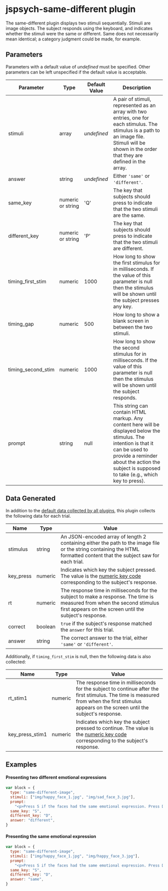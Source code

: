 # jspsych-same-different plugin

The same-different plugin displays two stimuli sequentially. Stimuli are image objects. The subject responds using the keyboard, and indicates whether the stimuli were the same or different. Same does not necessarily mean identical; a category judgment could be made, for example.

## Parameters

Parameters with a default value of _undefined_ must be specified. Other parameters can be left unspecified if the default value is acceptable.

| Parameter          | Type              | Default Value | Description                                                                                                                                                                                                                         |
| ------------------ | ----------------- | ------------- | ----------------------------------------------------------------------------------------------------------------------------------------------------------------------------------------------------------------------------------- |
| stimuli            | array             | _undefined_   | A pair of stimuli, represented as an array with two entries, one for each stimulus. The stimulus is a path to an image file. Stimuli will be shown in the order that they are defined in the array.                                 |
| answer             | string            | _undefined_   | Either `'same'` or `'different'`.                                                                                                                                                                                                   |
| same_key           | numeric or string | 'Q'           | The key that subjects should press to indicate that the two stimuli are the same.                                                                                                                                                   |
| different_key      | numeric or string | 'P'           | The key that subjects should press to indicate that the two stimuli are different.                                                                                                                                                  |
| timing_first_stim  | numeric           | 1000          | How long to show the first stimulus for in milliseconds. If the value of this parameter is null then the stimulus will be shown until the subject presses any key.                                                                  |
| timing_gap         | numeric           | 500           | How long to show a blank screen in between the two stimuli.                                                                                                                                                                         |
| timing_second_stim | numeric           | 1000          | How long to show the second stimulus for in milliseconds. If the value of this parameter is null then the stimulus will be shown until the subject responds.                                                                        |
| prompt             | string            | null          | This string can contain HTML markup. Any content here will be displayed below the stimulus. The intention is that it can be used to provide a reminder about the action the subject is supposed to take (e.g., which key to press). |

## Data Generated

In addition to the [default data collected by all plugins](overview#datacollectedbyplugins), this plugin collects the following data for each trial.

| Name      | Type    | Value                                                                                                                                                                                            |
| --------- | ------- | ------------------------------------------------------------------------------------------------------------------------------------------------------------------------------------------------ |
| stimulus  | string  | An JSON-encoded array of length 2 containing either the path to the image file or the string containing the HTML formatted content that the subject saw for each trial.                          |
| key_press | numeric | Indicates which key the subject pressed. The value is the [numeric key code](http://www.cambiaresearch.com/articles/15/javascript-char-codes-key-codes) corresponding to the subject's response. |
| rt        | numeric | The response time in milliseconds for the subject to make a response. The time is measured from when the second stimulus first appears on the screen until the subject's response.               |
| correct   | boolean | `true` if the subject's response matched the `answer` for this trial.                                                                                                                            |
| answer    | string  | The correct answer to the trial, either `'same'` or `'different'`.                                                                                                                               |

Additionally, if `timing_first_stim` is null, then the following data is also collected:

| Name            | Type    | Value                                                                                                                                                                                                        |
| --------------- | ------- | ------------------------------------------------------------------------------------------------------------------------------------------------------------------------------------------------------------ |
| rt_stim1        | numeric | The response time in milliseconds for the subject to continue after the first stimulus. The time is measured from when the first stimulus appears on the screen until the subject's response.                |
| key_press_stim1 | numeric | Indicates which key the subject pressed to continue. The value is the [numeric key code](http://www.cambiaresearch.com/articles/15/javascript-char-codes-key-codes) corresponding to the subject's response. |

## Examples

#### Presenting two different emotional expressions

```javascript
var block = {
  type: "same-different-image",
  stimuli: ["img/happy_face_1.jpg", "img/sad_face_3.jpg"],
  prompt:
    "<p>Press S if the faces had the same emotional expression. Press D if the faces had different emotional expressions.</p>",
  same_key: "S",
  different_key: "D",
  answer: "different",
}
```

#### Presenting the same emotional expression

```javascript
var block = {
  type: "same-different-image",
  stimuli: ["img/happy_face_1.jpg", "img/happy_face_3.jpg"],
  prompt:
    "<p>Press S if the faces had the same emotional expression. Press D if the faces had different emotional expressions.</p>",
  same_key: "S",
  different_key: "D",
  answer: "same",
}
```
